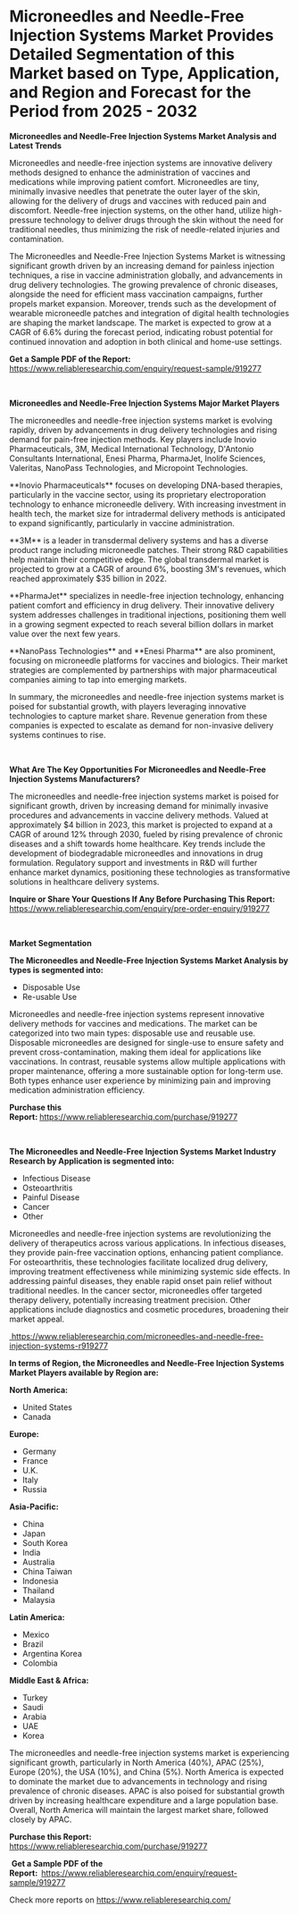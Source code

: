 <p><h1>Microneedles and Needle-Free Injection Systems Market Provides Detailed Segmentation of this Market based on Type, Application, and Region and Forecast for the Period from 2025 - 2032</h1></p><p><strong>Microneedles and Needle-Free Injection Systems Market Analysis and Latest Trends</strong></p>
<p><p>Microneedles and needle-free injection systems are innovative delivery methods designed to enhance the administration of vaccines and medications while improving patient comfort. Microneedles are tiny, minimally invasive needles that penetrate the outer layer of the skin, allowing for the delivery of drugs and vaccines with reduced pain and discomfort. Needle-free injection systems, on the other hand, utilize high-pressure technology to deliver drugs through the skin without the need for traditional needles, thus minimizing the risk of needle-related injuries and contamination.</p><p>The Microneedles and Needle-Free Injection Systems Market is witnessing significant growth driven by an increasing demand for painless injection techniques, a rise in vaccine administration globally, and advancements in drug delivery technologies. The growing prevalence of chronic diseases, alongside the need for efficient mass vaccination campaigns, further propels market expansion. Moreover, trends such as the development of wearable microneedle patches and integration of digital health technologies are shaping the market landscape. The market is expected to grow at a CAGR of 6.6% during the forecast period, indicating robust potential for continued innovation and adoption in both clinical and home-use settings.</p></p>
<p><strong>Get a Sample PDF of the Report:&nbsp;</strong> <a href="https://www.reliableresearchiq.com/enquiry/request-sample/919277?utm_campaign=2302&utm_medium=2&utm_source=Github&utm_content=ia&utm_term=03032025&utm_id=microneedles-and-needle-free-injection-systems">https://www.reliableresearchiq.com/enquiry/request-sample/919277</a></p>
<p>&nbsp;</p>
<p><strong>Microneedles and Needle-Free Injection Systems Major Market Players</strong></p>
<p><p>The microneedles and needle-free injection systems market is evolving rapidly, driven by advancements in drug delivery technologies and rising demand for pain-free injection methods. Key players include Inovio Pharmaceuticals, 3M, Medical International Technology, D'Antonio Consultants International, Enesi Pharma, PharmaJet, Inolife Sciences, Valeritas, NanoPass Technologies, and Micropoint Technologies.</p><p>**Inovio Pharmaceuticals** focuses on developing DNA-based therapies, particularly in the vaccine sector, using its proprietary electroporation technology to enhance microneedle delivery. With increasing investment in health tech, the market size for intradermal delivery methods is anticipated to expand significantly, particularly in vaccine administration.</p><p>**3M** is a leader in transdermal delivery systems and has a diverse product range including microneedle patches. Their strong R&D capabilities help maintain their competitive edge. The global transdermal market is projected to grow at a CAGR of around 6%, boosting 3M's revenues, which reached approximately $35 billion in 2022.</p><p>**PharmaJet** specializes in needle-free injection technology, enhancing patient comfort and efficiency in drug delivery. Their innovative delivery system addresses challenges in traditional injections, positioning them well in a growing segment expected to reach several billion dollars in market value over the next few years.</p><p>**NanoPass Technologies** and **Enesi Pharma** are also prominent, focusing on microneedle platforms for vaccines and biologics. Their market strategies are complemented by partnerships with major pharmaceutical companies aiming to tap into emerging markets.</p><p>In summary, the microneedles and needle-free injection systems market is poised for substantial growth, with players leveraging innovative technologies to capture market share. Revenue generation from these companies is expected to escalate as demand for non-invasive delivery systems continues to rise.</p></p>
<p>&nbsp;</p>
<p><strong>What Are The Key Opportunities For Microneedles and Needle-Free Injection Systems Manufacturers?</strong></p>
<p><p>The microneedles and needle-free injection systems market is poised for significant growth, driven by increasing demand for minimally invasive procedures and advancements in vaccine delivery methods. Valued at approximately $4 billion in 2023, this market is projected to expand at a CAGR of around 12% through 2030, fueled by rising prevalence of chronic diseases and a shift towards home healthcare. Key trends include the development of biodegradable microneedles and innovations in drug formulation. Regulatory support and investments in R&D will further enhance market dynamics, positioning these technologies as transformative solutions in healthcare delivery systems.</p></p>
<p><strong>Inquire or Share Your Questions If Any Before Purchasing This Report:</strong> <a href="https://www.reliableresearchiq.com/enquiry/pre-order-enquiry/919277?utm_campaign=2302&utm_medium=2&utm_source=Github&utm_content=ia&utm_term=03032025&utm_id=microneedles-and-needle-free-injection-systems">https://www.reliableresearchiq.com/enquiry/pre-order-enquiry/919277</a></p>
<p>&nbsp;</p>
<p><strong>Market Segmentation</strong></p>
<p><strong>The Microneedles and Needle-Free Injection Systems Market Analysis by types is segmented into:</strong></p>
<p><ul><li>Disposable Use</li><li>Re-usable Use</li></ul></p>
<p><p>Microneedles and needle-free injection systems represent innovative delivery methods for vaccines and medications. The market can be categorized into two main types: disposable use and reusable use. Disposable microneedles are designed for single-use to ensure safety and prevent cross-contamination, making them ideal for applications like vaccinations. In contrast, reusable systems allow multiple applications with proper maintenance, offering a more sustainable option for long-term use. Both types enhance user experience by minimizing pain and improving medication administration efficiency.</p></p>
<p><strong>Purchase this Report:&nbsp;</strong><a href="https://www.reliableresearchiq.com/purchase/919277?utm_campaign=2302&utm_medium=2&utm_source=Github&utm_content=ia&utm_term=03032025&utm_id=microneedles-and-needle-free-injection-systems">https://www.reliableresearchiq.com/purchase/919277</a></p>
<p>&nbsp;</p>
<p><strong>The Microneedles and Needle-Free Injection Systems Market Industry Research by Application is segmented into:</strong></p>
<p><ul><li>Infectious Disease</li><li>Osteoarthritis</li><li>Painful Disease</li><li>Cancer</li><li>Other</li></ul></p>
<p><p>Microneedles and needle-free injection systems are revolutionizing the delivery of therapeutics across various applications. In infectious diseases, they provide pain-free vaccination options, enhancing patient compliance. For osteoarthritis, these technologies facilitate localized drug delivery, improving treatment effectiveness while minimizing systemic side effects. In addressing painful diseases, they enable rapid onset pain relief without traditional needles. In the cancer sector, microneedles offer targeted therapy delivery, potentially increasing treatment precision. Other applications include diagnostics and cosmetic procedures, broadening their market appeal.</p></p>
<p><a href="https://www.reliableresearchiq.com/microneedles-and-needle-free-injection-systems-r919277?utm_campaign=2302&utm_medium=2&utm_source=Github&utm_content=ia&utm_term=03032025&utm_id=microneedles-and-needle-free-injection-systems">&nbsp;https://www.reliableresearchiq.com/microneedles-and-needle-free-injection-systems-r919277</a></p>
<p><strong>In terms of Region, the Microneedles and Needle-Free Injection Systems Market Players available by Region are:</strong></p>
<p>
    <p> <strong> North America: </strong>
        <ul>
            <li>United States</li>
            <li>Canada</li>
        </ul>
        </p> 
    <p> <strong> Europe: </strong>
        <ul>
            <li>Germany</li>
            <li>France</li>
            <li>U.K.</li>
            <li>Italy</li>
            <li>Russia</li>
        </ul>
        </p> 
    <p> <strong> Asia-Pacific: </strong>
        <ul>
            <li>China</li>
            <li>Japan</li>
            <li>South Korea</li>
            <li>India</li>
            <li>Australia</li>
            <li>China Taiwan</li>
            <li>Indonesia</li>
            <li>Thailand</li>
            <li>Malaysia</li>
        </ul>
        </p> 
    <p> <strong> Latin America: </strong>
        <ul>
            <li>Mexico</li>
            <li>Brazil</li>
            <li>Argentina Korea</li>
            <li>Colombia</li>
        </ul>
        </p> 
    <p> <strong> Middle East & Africa: </strong>
        <ul>
            <li>Turkey</li>
            <li>Saudi</li>
            <li>Arabia</li>
            <li>UAE</li>
            <li>Korea</li>
        </ul>
    </p>
    </p>
<p><p>The microneedles and needle-free injection systems market is experiencing significant growth, particularly in North America (40%), APAC (25%), Europe (20%), the USA (10%), and China (5%). North America is expected to dominate the market due to advancements in technology and rising prevalence of chronic diseases. APAC is also poised for substantial growth driven by increasing healthcare expenditure and a large population base. Overall, North America will maintain the largest market share, followed closely by APAC.</p></p>
<p><strong>Purchase this Report: </strong><a href="https://www.reliableresearchiq.com/purchase/919277?utm_campaign=2302&utm_medium=2&utm_source=Github&utm_content=ia&utm_term=03032025&utm_id=microneedles-and-needle-free-injection-systems">https://www.reliableresearchiq.com/purchase/919277</a></p>
<p>&nbsp;<strong>Get a Sample PDF of the Report:&nbsp;&nbsp;</strong><a href="https://www.reliableresearchiq.com/enquiry/request-sample/919277?utm_campaign=2302&utm_medium=2&utm_source=Github&utm_content=ia&utm_term=03032025&utm_id=microneedles-and-needle-free-injection-systems">https://www.reliableresearchiq.com/enquiry/request-sample/919277</a></p>
<p><strong></strong></p>
<p>Check more reports on <a href="https://www.reliableresearchiq.com/?utm_campaign=2302&utm_medium=2&utm_source=Github&utm_content=ia&utm_term=03032025&utm_id=microneedles-and-needle-free-injection-systems">https://www.reliableresearchiq.com/</a></p>